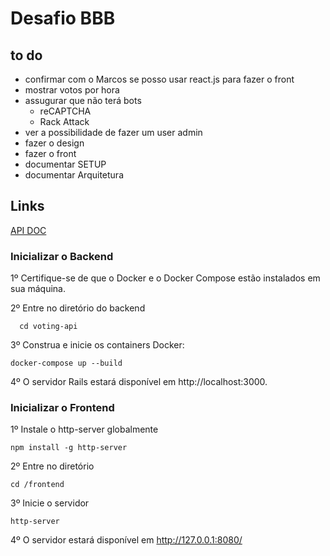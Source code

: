 # Desafio BBB
## to do
- confirmar com o Marcos se posso usar react.js para fazer o front
- mostrar votos por hora
- assugurar que não terá bots
  - reCAPTCHA
  - Rack Attack
- ver a possibilidade de fazer um user admin
- fazer o design
- fazer o front
- documentar SETUP
- documentar Arquitetura

## Links
[API DOC](https://documenter.getpostman.com/view/29899640/2sA3s7iojn)

### Inicializar o Backend

1º Certifique-se de que o Docker e o Docker Compose estão instalados em sua máquina.

2º Entre no diretório do backend

```
  cd voting-api
```

3º Construa e inicie os containers Docker:

```
docker-compose up --build
```

4º O servidor Rails estará disponível em http://localhost:3000.

### Inicializar o Frontend

1º Instale o http-server globalmente

```
npm install -g http-server
```

2º Entre no diretório

```
cd /frontend
```

3º Inicie o servidor

```
http-server
```

4º O servidor estará disponível em http://127.0.0.1:8080/
